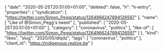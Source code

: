 {
  "date": "2020-05-25T20:51:00+01:00",
  "deleted": false,
  "h": "h-entry",
  "properties": {
    "syndication": [
      "https://twitter.com/Simon_Pegg/status/1264966247894126597"
    ],
    "name": [
      "Like of @Simon_Pegg's tweet"
    ],
    "published": [
      "2020-05-25T20:51:00+01:00"
    ],
    "category": [
      "coronavirus",
      "politics"
    ],
    "like-of": [
      "https://twitter.com/Simon_Pegg/status/1264966247894126597"
    ]
  },
  "kind": "likes",
  "slug": "2020/05/dlqdz",
  "tags": [
    "coronavirus",
    "politics"
  ],
  "client_id": "https://indigenous.realize.be"
}
